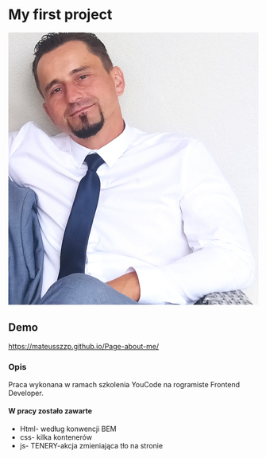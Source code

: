 # My first project

![Mateusz](https://github.com/Mateusszzp/Page-about-me/blob/main/images/Mati.jpg?raw=true)



## Demo
https://mateusszzp.github.io/Page-about-me/


### Opis
Praca wykonana w ramach szkolenia YouCode na rogramiste Frontend Developer.

#### W pracy zostało zawarte
- Html- według konwencji BEM
- css- kilka kontenerów
- js- TENERY-akcja zmieniająca tło na stronie  